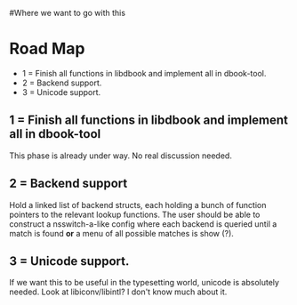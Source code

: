 #Where we want to go with this

# Road Map #

  * 1 = Finish all functions in libdbook and implement all in dbook-tool.
  * 2 = Backend support.
  * 3 = Unicode support.

## 1 = Finish all functions in libdbook and implement all in dbook-tool ##

This phase is already under way. No real discussion needed.

## 2 = Backend support ##

Hold a linked list of backend structs, each holding a bunch of function pointers to the relevant lookup functions. The user should be able to construct a nsswitch-a-like config where each backend is queried until a match is found **or** a menu of all possible matches is show (?).

## 3 = Unicode support. ##

If we want this to be useful in the typesetting world, unicode is absolutely needed. Look at libiconv/libintl? I don't know much about it.